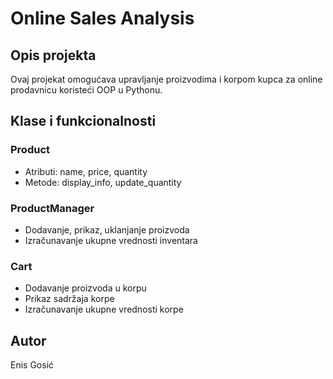 # Online Sales Analysis

## Opis projekta
Ovaj projekat omogućava upravljanje proizvodima i korpom kupca za online prodavnicu koristeći OOP u Pythonu.

## Klase i funkcionalnosti

### Product
- Atributi: name, price, quantity
- Metode: display_info, update_quantity

### ProductManager
- Dodavanje, prikaz, uklanjanje proizvoda
- Izračunavanje ukupne vrednosti inventara

### Cart
- Dodavanje proizvoda u korpu
- Prikaz sadržaja korpe
- Izračunavanje ukupne vrednosti korpe

## Autor
Enis Gosić
